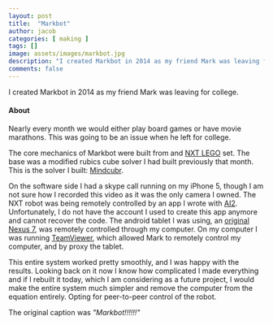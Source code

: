 ```yaml
---
layout: post
title:  "Markbot"
author: jacob
categories: [ making ]
tags: []
image: assets/images/markbot.jpg
description: "I created Markbot in 2014 as my friend Mark was leaving for college."
comments: false
---
```


I created Markbot in 2014 as my friend Mark was leaving for college.

#### About
Nearly every month we would either play board games or have movie marathons. This was going to be an issue when he left for college.

The core mechanics of Markbot were built from and [NXT LEGO](https://en.wikipedia.org/wiki/Lego_Mindstorms_NXT) set. The base was a modified rubics cube solver I had built previously that month. This is the solver I built: [Mindcubr](https://www.youtube.com/watch?v=dreTvumjNyw).

On the software side I had a skype call running on my iPhone 5, though I am not sure how I recorded this video as it was the only camera I owned. The NXT robot was being remotely controlled by an app I wrote with [AI2](http://appinventor.mit.edu/explore/). Unfortunately, I do not have the account I used to create this app anymore and cannot recover the code. The android tablet I was using, an [original Nexus 7](https://en.wikipedia.org/wiki/Nexus_7_(2012)), was remotely controlled through my computer. On my computer I was running [TeamViewer](https://www.teamviewer.com/en-us/), which allowed Mark to remotely control my computer, and by proxy the tablet.

This entire system worked pretty smoothly, and I was happy with the results. Looking back on it now I know how complicated I made everything and if I rebuilt it today, which I am considering as a future project, I would make the entire system much simpler and remove the computer from the equation entirely. Opting for peer-to-peer control of the robot.

The original caption was *"Markbot!!!!!!"*